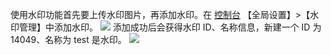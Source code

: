 使用水印功能首先要上传水印图片，再添加水印。在 [控制台](http://console.tce.fsphere.cn/live/livestat) 【全局设置】>【水印管理】中添加水印。
![](http://imgcache.tcecqpoc.fsphere.cn/image/mc.qcloudimg.com/static/img/5efeb8d14d9289c7c7ba2c955d032a40/image.png)
添加成功后会获得水印 ID、名称信息，新建一个 ID 为 14049、名称为 test 是水印。
![](http://imgcache.tcecqpoc.fsphere.cn/image/mc.qcloudimg.com/static/img/4c79d7bdfe5a222d8df42dbf07e5c944/image.png)